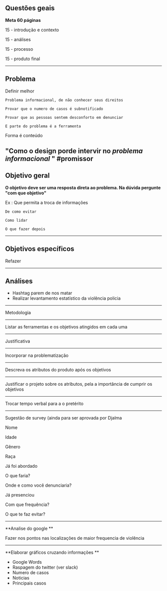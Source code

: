 ## Questões geais

**Meta 60 páginas**

15 - introdução e contexto

15 - análises

15 - processo

15 - produto final

---
## Problema

Definir melhor

	Problema informacional, de não conhecer seus direitos

	Provar que o numero de casos é subnotificado

	Provar que as pessoas sentem desconforto em denunciar

	E parte do problema é a ferramenta

Forma é conteúdo

"Como o design porde intervir no _problema informacional_ " #promissor 
---

## Objetivo geral

**O objetivo deve ser uma resposta direta ao problema. Na dúvida pergunte "com que objetivo"**

Ex :
	Que permita a troca de informações

	De como evitar

	Como lidar

	O que fazer depois

---

## Objetivos específicos

Refazer

---
## Análises

* Hashtag parem de nos matar
* Realizar levantamento estatístico da violência policia

---

Metodologia

---

Listar as ferramentas e os objetivos atingidos em cada uma

---

Justificativa

---

Incorporar na problematização

---

Descreva os atributos do produto após os objetivos

---

Justificar o projeto sobre os atributos, pela a importância de cumprir os objetivos

---

Trocar tempo verbal para a o pretérito

---

Sugestão de survey (ainda para ser aprovada por Djalma

Nome

Idade

Gênero

Raça

Já foi abordado

O que faria?

Onde e como você denunciaria?

Já presenciou

Com que frequência?

O que te faz evitar?

---

**Analise do google
**

Fazer nos pontos nas localizações de maior frequencia de violência

---

**Elaborar gráficos cruzando informações
**
-   Google Words
-   Raspagem do twitter (ver slack)
-   Numero de casos
-   Noticias
-   Principais casos
